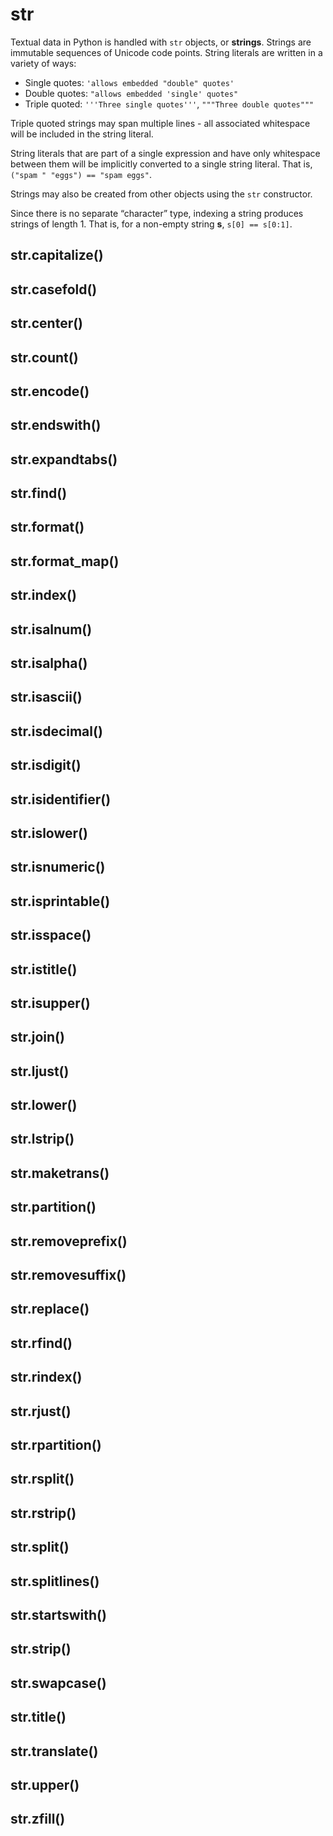 # str

Textual data in Python is handled with `str` objects, or **strings**. Strings are immutable sequences of Unicode code points. String literals are written in a variety of ways:
- Single quotes: `'allows embedded "double" quotes'`
- Double quotes: `"allows embedded 'single' quotes"`
- Triple quoted: `'''Three single quotes'''`, `"""Three double quotes"""`

Triple quoted strings may span multiple lines - all associated whitespace will be included in the string literal.

String literals that are part of a single expression and have only whitespace between them will be implicitly converted to a single string literal. That is, `("spam " "eggs") == "spam eggs"`.

Strings may also be created from other objects using the `str` constructor.

Since there is no separate “character” type, indexing a string produces strings of length 1. That is, for a non-empty string **s**, `s[0] == s[0:1]`.

## str.capitalize()

## str.casefold()

## str.center()

## str.count()

## str.encode()

## str.endswith()

## str.expandtabs()

## str.find()

## str.format()

## str.format_map()

## str.index()

## str.isalnum()

## str.isalpha()

## str.isascii()

## str.isdecimal()

## str.isdigit()

## str.isidentifier()

## str.islower()

## str.isnumeric()

## str.isprintable()

## str.isspace()

## str.istitle()

## str.isupper()

## str.join()

## str.ljust()

## str.lower()

## str.lstrip()

## str.maketrans()

## str.partition()

## str.removeprefix()

## str.removesuffix()

## str.replace()

## str.rfind()

## str.rindex()

## str.rjust()

## str.rpartition()

## str.rsplit()

## str.rstrip()

## str.split()

## str.splitlines()

## str.startswith()

## str.strip()

## str.swapcase()

## str.title()

## str.translate()

## str.upper()

## str.zfill()